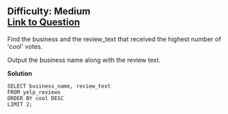 Difficulty: Medium  
[Link to Question](https://platform.stratascratch.com/coding-question?id=10060&python=) 
--------------------------------------------------------------------------------------------

Find the business and the review_text that received the highest number of  'cool' votes.

Output the business name along with the review text.

**Solution**  
```
SELECT business_name, review_text
FROM yelp_reviews
ORDER BY cool DESC
LIMIT 2;
```

